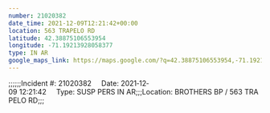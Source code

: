 ```yaml
---
number: 21020382
date_time: 2021-12-09T12:21:42+00:00
location: 563 TRAPELO RD
latitude: 42.38875106553954
longitude: -71.19213928058377
type: IN AR
google_maps_link: https://maps.google.com/?q=42.38875106553954,-71.19213928058377
---
```


;;;;;;Incident #: 21020382     Date: 2021‐12‐09 12:21:42     Type: SUSP PERS IN AR;;;Location: BROTHERS BP / 563 TRAPELO RD;;;
